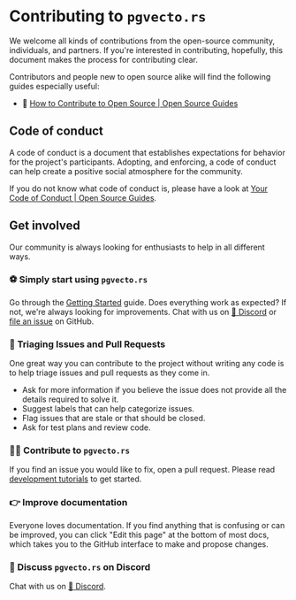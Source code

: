 # Contributing to `pgvecto.rs`

We welcome all kinds of contributions from the open-source community, individuals, and partners. If you're interested in contributing, hopefully, this document makes the process for contributing clear.

Contributors and people new to open source alike will find the following guides especially useful:

- 👀 [How to Contribute to Open Source | Open Source Guides](https://opensource.guide/how-to-contribute/)

## Code of conduct

A code of conduct is a document that establishes expectations for behavior for the project's participants. Adopting, and enforcing, a code of conduct can help create a positive social atmosphere for the community.

If you do not know what code of conduct is, please have a look at [Your Code of Conduct | Open Source Guides](https://opensource.guide/code-of-conduct/).

## Get involved

Our community is always looking for enthusiasts to help in all different ways.

### ⚽ Simply start using `pgvecto.rs`

Go through the [Getting Started](../getting-started/overview) guide. Does everything work as expected? If not, we're always looking for improvements. Chat with us on [💬 Discord](https://discord.gg/KqswhpVgdU) or [file an issue](https://github.com/tensorchord/pgvecto.rs/issues/new/choose) on GitHub.

### 🙋 Triaging Issues and Pull Requests

One great way you can contribute to the project without writing any code is to help triage issues and pull requests as they come in.

- Ask for more information if you believe the issue does not provide all the details required to solve it.
- Suggest labels that can help categorize issues.
- Flag issues that are stale or that should be closed.
- Ask for test plans and review code.

### 👨‍💻 Contribute to `pgvecto.rs`

If you find an issue you would like to fix, open a pull request. Please read [development tutorials](../developers/development) to get started.

### 👉 Improve documentation

Everyone loves documentation. If you find anything that is confusing or can be improved, you can click "Edit this page" at the bottom of most docs, which takes you to the GitHub interface to make and propose changes.

### 💬 Discuss `pgvecto.rs` on Discord

Chat with us on [💬 Discord](https://discord.gg/KqswhpVgdU).
